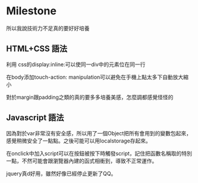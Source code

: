# Milestone

所以我說技術力不足真的要好好培養

## HTML+CSS 語法

利用 css的display:inline:可以使同一div中的元素位在同一行

在body添加touch-action: manipulation可以避免在手機上點太多下自動放大縮小

對於margin跟padding之類的真的要多多培養美感，怎麼調都感覺怪怪的

## Javascript 語法

因為對於var非常沒有安全感，所以用了一個Object把所有會用到的變數包起來，感覺稍微安全了一點點。之後可能可以用localstorage存起來。

在onclick中加入script可以在按鈕被按下時觸發script，記住把函數名稱取的特別一點，不然可能會跟瀏覽器內建的函式相衝到，導致不正常運作。

jquery真d好用，雖然好像已經停止更新了QQ。




